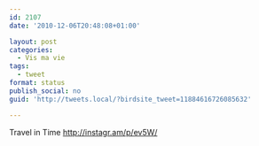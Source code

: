 ```yaml
---
id: 2107
date: '2010-12-06T20:48:08+01:00'

layout: post
categories:
  - Vis ma vie
tags:
  - tweet
format: status
publish_social: no
guid: 'http://tweets.local/?birdsite_tweet=11884616726085632'

---
```


Travel in Time http://instagr.am/p/ev5W/